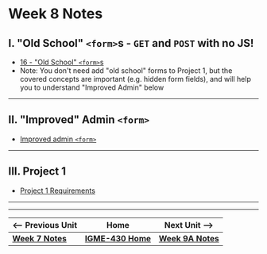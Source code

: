 # Week 8 Notes

## I. "Old School" `<form>`s - `GET` and `POST` with no JS!

- [16 - "Old School" `<form>`s](../exercises/16-old-school-forms.md)
- Note: You don't need add "old school" forms to Project 1, but the covered concepts are important (e.g. hidden form fields), and will help you to understand "Improved Admin" below

---

## II. "Improved" Admin `<form>`

- [Improved admin `<form>`](../projects/p1-improved-admin-form.md)


---

## III. Project 1
- [Project 1 Requirements](../projects/project-1.md)

---
---

| <-- Previous Unit | Home | Next Unit -->
| --- | --- | --- 
|   [**Week 7 Notes**](07.md)  |  [**IGME-430 Home**](../) | [**Week 9A Notes**](09A.md)
